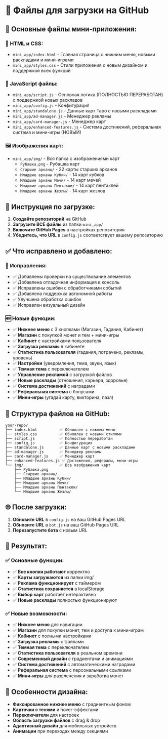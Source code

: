 # 📁 Файлы для загрузки на GitHub

## 🎯 Основные файлы мини-приложения:

### 📄 HTML и CSS:
- `mini_app/index.html` - Главная страница с нижним меню, новыми раскладами и мини-играми
- `mini_app/styles.css` - Стили приложения с новым дизайном и поддержкой всех функций

### 🔧 JavaScript файлы:
- `mini_app/script.js` - Основная логика (ПОЛНОСТЬЮ ПЕРЕРАБОТАН) с поддержкой новых раскладов
- `mini_app/config.js` - Конфигурация
- `mini_app/standalone.js` - Данные карт Таро с новыми раскладами
- `mini_app/ad-manager.js` - Менеджер рекламы
- `mini_app/card-manager.js` - Менеджер карт
- `mini_app/enhanced-features.js` - Система достижений, реферальная система и мини-игры (НОВЫЙ)

### 🖼️ Изображения карт:
- `mini_app/img/` - Вся папка с изображениями карт
  - `Рубашка.png` - Рубашка карт
  - `Старшие арканы/` - 22 карты старших арканов
  - `Младшие арканы Кубки/` - 14 карт кубков
  - `Младшие арканы Мечи/` - 14 карт мечей
  - `Младшие арканы Пентакли/` - 14 карт пентаклей
  - `Младшие арканы Жезлы/` - 14 карт жезлов

## 🚀 Инструкция по загрузке:

1. **Создайте репозиторий** на GitHub
2. **Загрузите ВСЕ файлы** из папки `mini_app/`
3. **Включите GitHub Pages** в настройках репозитория
4. **Убедитесь, что URL** в `config.js` соответствует вашему репозиторию

## ✅ Что исправлено и добавлено:

### 🔧 Исправления:
- ✅ Добавлены проверки на существование элементов
- ✅ Добавлена отладочная информация в консоль
- ✅ Исправлены ошибки с обработчиками событий
- ✅ Добавлена поддержка автономной работы
- ✅ Улучшена обработка ошибок
- ✅ Исправлен визуальный дизайн

### 🆕 Новые функции:
- ✅ **Нижнее меню** с 3 кнопками (Магазин, Гадания, Кабинет)
- ✅ **Магазин** с покупкой монет и тем + мини-игры
- ✅ **Кабинет** с настройками пользователя
- ✅ **Загрузка рекламы** в кабинете
- ✅ **Статистика пользователя** (гадания, потрачено, рекламы, уровень)
- ✅ **Настройки** (уведомления, тема, звуки, язык)
- ✅ **Темная тема** с переключателем
- ✅ **Управление рекламой** с загрузкой файлов
- ✅ **Новые расклады** (отношения, карьера, здоровье)
- ✅ **Система достижений** с наградами
- ✅ **Реферальная система** с бонусами
- ✅ **Мини-игры** (угадай карту, викторина, пазл)

## 🔧 Структура файлов на GitHub:

```
your-repo/
├── index.html          ✅ Обновлен с нижним меню
├── styles.css          ✅ Обновлен с новыми стилями
├── script.js           ✅ Полностью переработан
├── config.js           ✅ Конфигурация
├── standalone.js       ✅ Данные карт с новыми раскладами
├── ad-manager.js       ✅ Менеджер рекламы
├── card-manager.js     ✅ Менеджер карт
├── enhanced-features.js ✅ Достижения, рефералы, мини-игры
└── img/                ✅ Все изображения карт
    ├── Рубашка.png
    ├── Старшие арканы/
    ├── Младшие арканы Кубки/
    ├── Младшие арканы Мечи/
    ├── Младшие арканы Пентакли/
    └── Младшие арканы Жезлы/
```

## 🌐 После загрузки:

1. **Обновите URL** в `config.js` на ваш GitHub Pages URL
2. **Обновите URL** в `bot.js` на ваш GitHub Pages URL
3. **Перезапустите бота** с новым URL

## 🎯 Результат:

### ✅ Основные функции:
- ✅ **Все кнопки работают** корректно
- ✅ **Карты загружаются** из папки img/
- ✅ **Реклама функционирует** с таймером
- ✅ **Статистика сохраняется** в localStorage
- ✅ **Выбор карт** работает интерактивно
- ✅ **Новые расклады** полностью функционируют

### ✅ Новые возможности:
- ✅ **Нижнее меню** для навигации
- ✅ **Магазин** для покупки монет, тем и доступа к мини-играм
- ✅ **Кабинет** с полными настройками
- ✅ **Загрузка рекламы** с файлами
- ✅ **Темная тема** с переключателем
- ✅ **Статистика пользователя** в реальном времени
- ✅ **Современный дизайн** с градиентами и анимациями
- ✅ **Система достижений** с автоматическими наградами
- ✅ **Реферальная система** с персональными ссылками
- ✅ **Мини-игры** для развлечения и заработка монет

## 🎨 Особенности дизайна:

- **Фиксированное нижнее меню** с градиентным фоном
- **Карточки с тенями** и hover-эффектами
- **Переключатели** для настроек
- **Область загрузки файлов** с drag & drop
- **Адаптивный дизайн** для мобильных устройств
- **Анимации** при переходах между секциями
